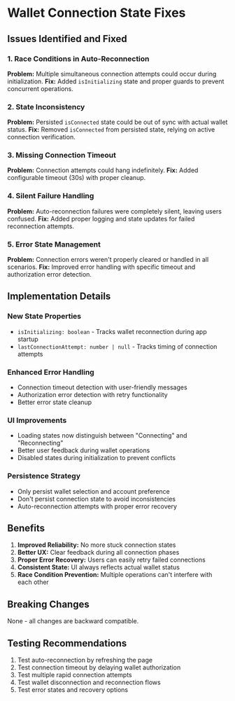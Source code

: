# Wallet Connection State Fixes

## Issues Identified and Fixed

### 1. Race Conditions in Auto-Reconnection
**Problem:** Multiple simultaneous connection attempts could occur during initialization.
**Fix:** Added `isInitializing` state and proper guards to prevent concurrent operations.

### 2. State Inconsistency 
**Problem:** Persisted `isConnected` state could be out of sync with actual wallet status.
**Fix:** Removed `isConnected` from persisted state, relying on active connection verification.

### 3. Missing Connection Timeout
**Problem:** Connection attempts could hang indefinitely.
**Fix:** Added configurable timeout (30s) with proper cleanup.

### 4. Silent Failure Handling
**Problem:** Auto-reconnection failures were completely silent, leaving users confused.
**Fix:** Added proper logging and state updates for failed reconnection attempts.

### 5. Error State Management
**Problem:** Connection errors weren't properly cleared or handled in all scenarios.
**Fix:** Improved error handling with specific timeout and authorization error detection.

## Implementation Details

### New State Properties
- `isInitializing: boolean` - Tracks wallet reconnection during app startup
- `lastConnectionAttempt: number | null` - Tracks timing of connection attempts

### Enhanced Error Handling
- Connection timeout detection with user-friendly messages
- Authorization error detection with retry functionality
- Better error state cleanup

### UI Improvements
- Loading states now distinguish between "Connecting" and "Reconnecting"
- Better user feedback during wallet operations
- Disabled states during initialization to prevent conflicts

### Persistence Strategy
- Only persist wallet selection and account preference
- Don't persist connection state to avoid inconsistencies
- Auto-reconnection attempts with proper error recovery

## Benefits

1. **Improved Reliability:** No more stuck connection states
2. **Better UX:** Clear feedback during all connection phases
3. **Proper Error Recovery:** Users can easily retry failed connections
4. **Consistent State:** UI always reflects actual wallet status
5. **Race Condition Prevention:** Multiple operations can't interfere with each other

## Breaking Changes
None - all changes are backward compatible.

## Testing Recommendations

1. Test auto-reconnection by refreshing the page
2. Test connection timeout by delaying wallet authorization
3. Test multiple rapid connection attempts
4. Test wallet disconnection and reconnection flows
5. Test error states and recovery options